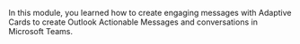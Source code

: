 In this module, you learned how to create engaging messages with Adaptive Cards to create Outlook Actionable Messages and conversations in Microsoft Teams.
